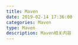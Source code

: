 ```yaml
---
title: Maven
date: 2019-02-14 17:36:00
categories: Maven
type: Maven
description: Maven相关内容
---
```

